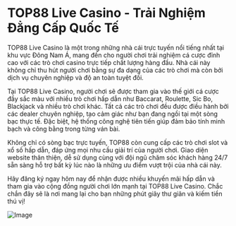 # TOP88 Live Casino - Trải Nghiệm Đẳng Cấp Quốc Tế

TOP88 Live Casino là một trong những nhà cái trực tuyến nổi tiếng nhất tại khu vực Đông Nam Á, mang đến cho người chơi trải nghiệm cá cược đỉnh cao với các trò chơi casino trực tiếp chất lượng hàng đầu. Nhà cái này không chỉ thu hút người chơi bằng sự đa dạng của các trò chơi mà còn bởi dịch vụ chuyên nghiệp và độ an toàn tuyệt đối.

Tại TOP88 Live Casino, người chơi sẽ được tham gia vào thế giới cá cược đầy sắc màu với nhiều trò chơi hấp dẫn như Baccarat, Roulette, Sic Bo, Blackjack và nhiều trò chơi khác. Tất cả các trò chơi đều được điều hành bởi các dealer chuyên nghiệp, tạo cảm giác như bạn đang ngồi tại một sòng bạc thực tế. Đặc biệt, hệ thống công nghệ tiên tiến giúp đảm bảo tính minh bạch và công bằng trong từng ván bài.

Không chỉ có sòng bạc trực tuyến, TOP88 còn cung cấp các trò chơi slot và xổ số hấp dẫn, đáp ứng mọi nhu cầu giải trí của người chơi. Giao diện website thân thiện, dễ sử dụng cùng với đội ngũ chăm sóc khách hàng 24/7 sẵn sàng hỗ trợ bất kỳ lúc nào là những ưu điểm vượt trội của nhà cái này.

Hãy đăng ký ngay hôm nay để nhận được nhiều khuyến mãi hấp dẫn và tham gia vào cộng đồng người chơi lớn mạnh tại TOP88 Live Casino. Chắc chắn đây sẽ là nơi mang lại cho bạn những phút giây thư giãn và kiếm tiền thú vị!

![Image](https://github.com/user-attachments/assets/bd51ea9f-0666-407b-a7a7-98ead6de688c)